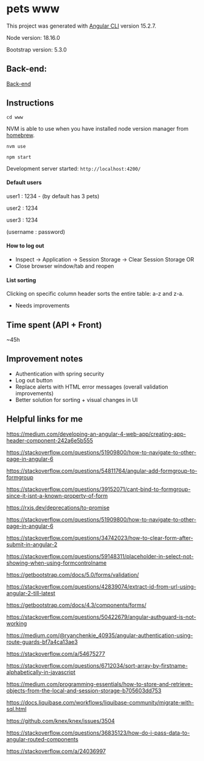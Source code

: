 # pets www

This project was generated with [Angular CLI](https://github.com/angular/angular-cli) version 15.2.7.

Node version: 18.16.0

Bootstrap version: 5.3.0

## Back-end:

[Back-end](https://github.com/lingtregetter/task)

## Instructions

```
cd www
```

NVM is able to use when you have installed node version manager from [homebrew](https://formulae.brew.sh/formula/nvm#default).

```
nvm use
```

```
npm start
```

Development server started: `http://localhost:4200/`

#### Default users

user1 : 1234 - (by default has 3 pets)

user2 : 1234

user3 : 1234

(username : password)

#### How to log out

- Inspect -> Application -> Session Storage -> Clear Session Storage
  OR
- Close browser window/tab and reopen

#### List sorting

Clicking on specific column header sorts the entire table: a-z and z-a.

- Needs improvements

## Time spent (API + Front)

~45h

## Improvement notes

- Authentication with spring security
- Log out button
- Replace alerts with HTML error messages (overall validation improvements)
- Better solution for sorting + visual changes in UI

## Helpful links for me

https://medium.com/developing-an-angular-4-web-app/creating-app-header-component-242a6e5b555

https://stackoverflow.com/questions/51909800/how-to-navigate-to-other-page-in-angular-6

https://stackoverflow.com/questions/54811764/angular-add-formgroup-to-formgroup

https://stackoverflow.com/questions/39152071/cant-bind-to-formgroup-since-it-isnt-a-known-property-of-form

https://rxjs.dev/deprecations/to-promise

https://stackoverflow.com/questions/51909800/how-to-navigate-to-other-page-in-angular-6

https://stackoverflow.com/questions/34742023/how-to-clear-form-after-submit-in-angular-2

https://stackoverflow.com/questions/59148311/placeholder-in-select-not-showing-when-using-formcontrolname

https://getbootstrap.com/docs/5.0/forms/validation/

https://stackoverflow.com/questions/42839074/extract-id-from-url-using-angular-2-till-latest

https://getbootstrap.com/docs/4.3/components/forms/

https://stackoverflow.com/questions/50422679/angular-authguard-is-not-working

https://medium.com/@ryanchenkie_40935/angular-authentication-using-route-guards-bf7a4ca13ae3

https://stackoverflow.com/a/54675277

https://stackoverflow.com/questions/6712034/sort-array-by-firstname-alphabetically-in-javascript

https://medium.com/programming-essentials/how-to-store-and-retrieve-objects-from-the-local-and-session-storage-b705603dd753

https://docs.liquibase.com/workflows/liquibase-community/migrate-with-sql.html

https://github.com/knex/knex/issues/3504

https://stackoverflow.com/questions/36835123/how-do-i-pass-data-to-angular-routed-components

https://stackoverflow.com/a/24036997
